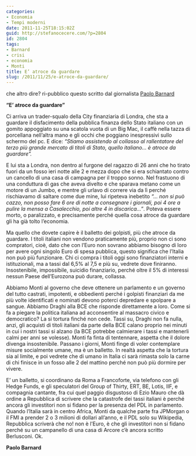 ```yaml
---
categories:
- Economia
- Tempi moderni
date: 2011-11-25T18:15:02Z
guid: http://stefanocecere.com/?p=2804
id: 2804
tags:
- Barnard
- crisi
- economia
- Monti
title: E’ atroce da guardare
slug: /2011/11/25/e-atroce-da-guardare/
---
```


che altro dire? ri-pubblico questo scritto dal giornalista [Paolo Barnard](http://paolobarnard.info/intervento_mostra_go.php?id=275)

**“E’ atroce da guardare”**

Ci arriva un trader-squalo della City finanziaria di Londra, che sta a guardare il disfacimento della pubblica finanza dello Stato italiano con un gomito appoggiato su una scatola vuota di un Big Mac, il caffè nella tazza di porcellana nell’altra mano e gli occhi che poggiano inespressivi sullo schermo del pc. E dice: _“Stiamo assistendo al collasso al rallentatore del terzo più grande mercato di titoli di Stato, quello italiano… è atroce da guardare”._

E lui sta a Londra, non dentro al furgone del ragazzo di 26 anni che ho tirato fuori da un fosso ieri notte alle 2 e mezza dopo che si era schiantato contro un cancello di una casa di campagna per il troppo sonno. Nel frastuono di una conduttura di gas che aveva divelto e che sparava metano come un motore di un Jumbo, e mentre gli urlavo di correre via da lì perché rischiavamo di saltare come due mine, lui ripeteva inebetito _“… non si può cazzo, non posso fare 6 ore di notte a consegnare i giornali, poi 4 ore a pulire la mensa a Casalecchio, poi altre 4 in discarica…”_. Poteva essere morto, o paralizzato, e precisamente perché quella cosa atroce da guardare gli ha già tolto l’economia.

Ma quello che dovete capire è il balletto dei golpisti, più che atroce da guardare. I titoli italiani non vendono praticamente più, proprio non ci sono compratori, cioè, dato che con l’Euro non sovrano abbiamo bisogno di loro per avere ogni singolo Euro di spesa pubblica, questo significa che l’Italia non può più funzionare. Chi ci compra i titoli oggi sono finanziatori interni e istituzionali, ma a tassi dal 6,5% al 7,5 e più su, vedrete dove finiranno. Insostenibile, impossibile, suicidio finanziario, perché oltre il 5% di interessi nessun Paese dell’Eurozona può durare, collassa.

Abbiamo Monti al governo che deve ottenere un parlamento e un governo del tutto castrati, impotenti, e obbedienti perché i golpisti finanziari da me più volte identificati e nominati devono poterci depredare e spolpare a sangue. Abbiamo Draghi alla BCE che risponde direttamente a loro. Come si fa a piegare la politica italiana ad acconsentire al massacro civico e democratico? La si tortura finché non cede. Tassi su, Draghi non fa nulla, anzi, gli acquisti di titoli italiani da parte della BCE calano proprio nei minuti in cui i nostri tassi si alzano (la BCE potrebbe calmierare i tassi e mantenerli calmi per anni se volesse). Monti fa finta di tentennare, aspetta che il dolore divenga insostenibile. Passano i giorni, Monti finge di voler contemplare misure socialmente umane, ma è un balletto. In realtà aspetta che la tortura sia al limite, e poi vedrete che di umano in Italia ci sarà rimasta solo la carne di chi finisce in un fosso alle 2 del mattino perché non può più dormire per vivere.

E’ un balletto, si coordinano da Roma a Francoforte, via telefono con gli Hedge Funds, e gli speculatori del Group of Thirty, ERT, BE, Lotis, IIF, e compagnia cantante, fra cui quel paggio disgustoso di Ezio Mauro che dà ordine a Repubblica di scrivere che la catastrofe dei tassi italiani è perché ancora gli investitori non si fidano per la presenza del PDL in parlamento. Quando l’Italia sarà in centro Africa, Monti da qualche parte fra JPMorgan o il FMI a prender 2 o 3 milioni di dollari all’anno, e il PDL solo su Wikipedia, Repubblica scriverà che no! non è l’Euro, è che gli investitori non si fidano perché su un campanello di una casa di Arcore c’è ancora scritto Berlusconi. Ok.

**Paolo Barnard**
